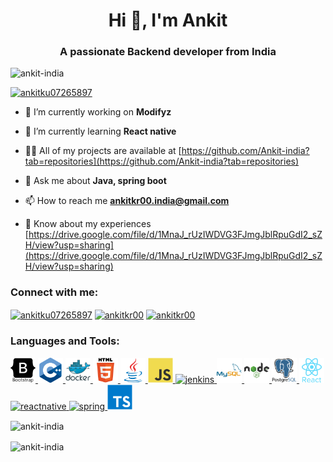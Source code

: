<h1 align="center">Hi 👋, I'm Ankit</h1>
<h3 align="center">A passionate Backend developer from India</h3>

<p align="left"> <img src="https://komarev.com/ghpvc/?username=ankit-india&label=Profile%20views&color=0e75b6&style=flat" alt="ankit-india" /> </p>

<p align="left"> <a href="https://twitter.com/ankitku07265897" target="blank"><img src="https://img.shields.io/twitter/follow/ankitku07265897?logo=twitter&style=for-the-badge" alt="ankitku07265897" /></a> </p>

- 🔭 I’m currently working on **Modifyz**

- 🌱 I’m currently learning **React native**

- 👨‍💻 All of my projects are available at [https://github.com/Ankit-india?tab=repositories](https://github.com/Ankit-india?tab=repositories)

- 💬 Ask me about **Java, spring boot**

- 📫 How to reach me **ankitkr00.india@gmail.com**

- 📄 Know about my experiences [https://drive.google.com/file/d/1MnaJ_rUzIWDVG3FJmgJblRpuGdI2_sZH/view?usp=sharing](https://drive.google.com/file/d/1MnaJ_rUzIWDVG3FJmgJblRpuGdI2_sZH/view?usp=sharing)

<h3 align="left">Connect with me:</h3>
<p align="left">
<a href="https://twitter.com/ankitku07265897" target="blank"><img align="center" src="https://raw.githubusercontent.com/rahuldkjain/github-profile-readme-generator/master/src/images/icons/Social/twitter.svg" alt="ankitku07265897" height="30" width="40" /></a>
<a href="https://linkedin.com/in/ankitkr00" target="blank"><img align="center" src="https://raw.githubusercontent.com/rahuldkjain/github-profile-readme-generator/master/src/images/icons/Social/linked-in-alt.svg" alt="ankitkr00" height="30" width="40" /></a>
<a href="https://www.leetcode.com/ankitkr00" target="blank"><img align="center" src="https://raw.githubusercontent.com/rahuldkjain/github-profile-readme-generator/master/src/images/icons/Social/leet-code.svg" alt="ankitkr00" height="30" width="40" /></a>
</p>

<h3 align="left">Languages and Tools:</h3>
<p align="left"> <a href="https://getbootstrap.com" target="_blank" rel="noreferrer"> <img src="https://raw.githubusercontent.com/devicons/devicon/master/icons/bootstrap/bootstrap-plain-wordmark.svg" alt="bootstrap" width="40" height="40"/> </a> <a href="https://www.w3schools.com/cpp/" target="_blank" rel="noreferrer"> <img src="https://raw.githubusercontent.com/devicons/devicon/master/icons/cplusplus/cplusplus-original.svg" alt="cplusplus" width="40" height="40"/> </a> <a href="https://www.docker.com/" target="_blank" rel="noreferrer"> <img src="https://raw.githubusercontent.com/devicons/devicon/master/icons/docker/docker-original-wordmark.svg" alt="docker" width="40" height="40"/> </a> <a href="https://www.w3.org/html/" target="_blank" rel="noreferrer"> <img src="https://raw.githubusercontent.com/devicons/devicon/master/icons/html5/html5-original-wordmark.svg" alt="html5" width="40" height="40"/> </a> <a href="https://www.java.com" target="_blank" rel="noreferrer"> <img src="https://raw.githubusercontent.com/devicons/devicon/master/icons/java/java-original.svg" alt="java" width="40" height="40"/> </a> <a href="https://developer.mozilla.org/en-US/docs/Web/JavaScript" target="_blank" rel="noreferrer"> <img src="https://raw.githubusercontent.com/devicons/devicon/master/icons/javascript/javascript-original.svg" alt="javascript" width="40" height="40"/> </a> <a href="https://www.jenkins.io" target="_blank" rel="noreferrer"> <img src="https://www.vectorlogo.zone/logos/jenkins/jenkins-icon.svg" alt="jenkins" width="40" height="40"/> </a> <a href="https://www.mysql.com/" target="_blank" rel="noreferrer"> <img src="https://raw.githubusercontent.com/devicons/devicon/master/icons/mysql/mysql-original-wordmark.svg" alt="mysql" width="40" height="40"/> </a> <a href="https://nodejs.org" target="_blank" rel="noreferrer"> <img src="https://raw.githubusercontent.com/devicons/devicon/master/icons/nodejs/nodejs-original-wordmark.svg" alt="nodejs" width="40" height="40"/> </a> <a href="https://www.postgresql.org" target="_blank" rel="noreferrer"> <img src="https://raw.githubusercontent.com/devicons/devicon/master/icons/postgresql/postgresql-original-wordmark.svg" alt="postgresql" width="40" height="40"/> </a> <a href="https://reactjs.org/" target="_blank" rel="noreferrer"> <img src="https://raw.githubusercontent.com/devicons/devicon/master/icons/react/react-original-wordmark.svg" alt="react" width="40" height="40"/> </a> <a href="https://reactnative.dev/" target="_blank" rel="noreferrer"> <img src="https://reactnative.dev/img/header_logo.svg" alt="reactnative" width="40" height="40"/> </a> <a href="https://spring.io/" target="_blank" rel="noreferrer"> <img src="https://www.vectorlogo.zone/logos/springio/springio-icon.svg" alt="spring" width="40" height="40"/> </a> <a href="https://www.typescriptlang.org/" target="_blank" rel="noreferrer"> <img src="https://raw.githubusercontent.com/devicons/devicon/master/icons/typescript/typescript-original.svg" alt="typescript" width="40" height="40"/> </a> </p>

<p><img align="center" src="https://github-readme-stats.vercel.app/api/top-langs?username=ankit-india&show_icons=true&locale=en&layout=compact" alt="ankit-india" /></p>

<p><img align="center" src="https://github-readme-streak-stats.herokuapp.com/?user=ankit-india&" alt="ankit-india" /></p>

<!---
Ankit-india/Ankit-india is a ✨ special ✨ repository because its `README.md` (this file) appears on your GitHub profile.
You can click the Preview link to take a look at your changes.
--->
